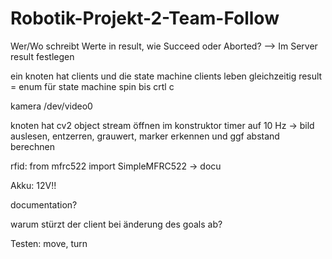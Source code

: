 # Robotik-Projekt-2-Team-Follow
Wer/Wo schreibt Werte in result, wie Succeed oder Aborted?
--> Im Server result festlegen

ein knoten hat clients und die state machine
clients leben gleichzeitig
result = enum für state machine
spin bis crtl c

kamera
/dev/video0

knoten hat cv2 object
stream öffnen im konstruktor
timer auf 10 Hz
-> bild auslesen, entzerren, grauwert, marker erkennen und ggf abstand berechnen

rfid:
from mfrc522 import SimpleMFRC522
-> docu

Akku: 12V!!

documentation?

warum stürzt der client bei änderung des goals ab?

Testen: move, turn

